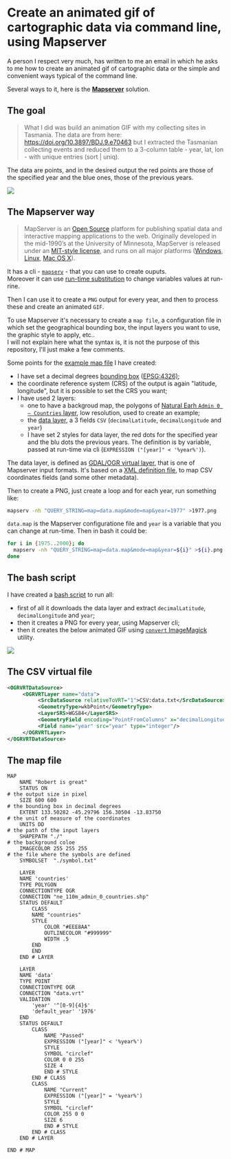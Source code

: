 # Create an animated gif of cartographic data via command line, using Mapserver

A person I respect very much, has written to me an email in which he asks to me how to create an animated gif of cartographic data or the simple and convenient ways typical of the command line.

Several ways to it, here is the [**Mapserver**](https://mapserver.org/) solution.

## The goal

> What I did was build an animation GIF with my collecting sites in Tasmania. The data are from here: https://doi.org/10.3897/BDJ.9.e70463 but I extracted the Tasmanian collecting events and reduced them to a 3-column table - year, lat, lon - with unique entries (sort | uniq).

The data are points, and in the desired output the red points are those of the specified year and the blue ones, those of the previous years.

![](resources/Mesibov_Tas_sites.gif)

## The Mapserver way

> MapServer is an [Open Source](https://opensource.org/) platform for publishing spatial data and interactive mapping applications to the web. Originally developed in the mid-1990’s at the University of Minnesota, MapServer is released under an [MIT-style license](https://mapserver.org//copyright.html#license), and runs on all major platforms ([Windows](https://mapserver.org//download.html#windows), [Linux](https://mapserver.org//download.html#linux), [Mac OS X](https://mapserver.org//download.html#osx)).

It has a cli - [`mapserv`](https://mapserver.org/cgi/mapserv.html#mapserv) - that you can use to create ouputs.<br>Moreover it can use [run-time substitution](https://mapserver.org/cgi/runsub.html) to change variables values at run-rine.

Then I can use it to create a `PNG` output for every year, and then to process these and create an animated `GIF`.

To use Mapserver it's necessary to create a `map file`, a configuration file in which set the geographical bounding box, the input layers you want to use, the graphic style to apply, etc..<br>
I will not explain here what the syntax is, it is not the purpose of this repository, I'll just make a few comments.

Some points for the [example map file](https://github.com/aborruso/animated-gif-mapserver/blob/main/processing/data.map) I have created:

- I have set a decimal degrees [bounding box](https://github.com/aborruso/animated-gif-mapserver/blob/main/processing/data.map#L7) ([EPSG:4326)](https://epsg.io/4326);
- the coordinate reference system (CRS) of the output is again "latitude, longitude", but it is possible to set the CRS you want;
- I have used 2 layers:
    - one to have a backgroud map, the polygons of [Natural Earh `Admin 0 – Countries` layer](https://www.naturalearthdata.com/downloads/110m-cultural-vectors/), low resolution, used to create an example;
    - the [data layer](https://github.com/aborruso/animated-gif-mapserver/blob/main/processing/data.txt), a 3 fields `CSV` (`decimalLatitude`, `decimalLongitude` and `year`)
  - I have set 2 styles for data layer, the red dots for the specified year and the blu dots the previous years. The definition is by variable, passed at run-time via cli (`EXPRESSION ("[year]" < '%year%')`).

The data layer, is defined as [GDAL/OGR virtual layer](https://gdal.org/drivers/vector/vrt.html), that is one of Mapserver input formats. It's based on a [XML definition file](https://github.com/aborruso/animated-gif-mapserver/blob/main/processing/data.vrt), to map CSV coordinates fields (and some other metadata).

Then to create a PNG, just create a loop and for each year, run something like:

```bash
mapserv -nh "QUERY_STRING=map=data.map&mode=map&year=1977" >1977.png
```

`data.map` is the Mapserver configuratione file and `year` is a variable that you can change at run-time. Then in bash it could be:

```bash
for i in {1975..2000}; do
  mapserv -nh "QUERY_STRING=map=data.map&mode=map&year=${i}" >${i}.png
done
```

## The bash script

I have created a [bash script](https://github.com/aborruso/animated-gif-mapserver/blob/main/myDearRobert.sh) to run all:

- first of all it downloads the data layer and extract `decimalLatitude`, `decimalLongitude` and `year`;
- then it creates a PNG for every year, using Mapserver cli;
- then it creates the below animated GIF using [`convert` ImageMagick](https://imagemagick.org/script/convert.php) utility.

![](animation.gif)

## The CSV virtual file

```xml
<OGRVRTDataSource>
     <OGRVRTLayer name="data">
          <SrcDataSource relativeToVRT="1">CSV:data.txt</SrcDataSource>
          <GeometryType>wkbPoint</GeometryType>
          <LayerSRS>WGS84</LayerSRS>
          <GeometryField encoding="PointFromColumns" x="decimalLongitude" y="decimalLatitude"/>
          <Field name="year" src="year" type="integer"/>
     </OGRVRTLayer>
</OGRVRTDataSource>
```


## The map file

```
MAP
    NAME "Robert is great"
    STATUS ON
# the output size in pixel
    SIZE 600 600
# the bounding box in decimal degrees
    EXTENT 133.50282 -45.29796 156.30504 -13.83750
# the unit of measure of the coordinates
    UNITS DD
# the path of the input layers
    SHAPEPATH "./"
# the background coloe
    IMAGECOLOR 255 255 255
# the file where the symbols are defined
    SYMBOLSET  "./symbol.txt"

    LAYER
    NAME 'countries'
    TYPE POLYGON
    CONNECTIONTYPE OGR
    CONNECTION "ne_110m_admin_0_countries.shp"
    STATUS DEFAULT
        CLASS
        NAME "countries"
        STYLE
            COLOR "#EEE8AA"
            OUTLINECOLOR "#999999"
            WIDTH .5
        END
        END
    END # LAYER

    LAYER
    NAME 'data'
    TYPE POINT
    CONNECTIONTYPE OGR
    CONNECTION "data.vrt"
    VALIDATION
        'year' '^[0-9]{4}$'
        'default_year' '1976'
    END
    STATUS DEFAULT
        CLASS
            NAME "Passed"
            EXPRESSION ("[year]" < '%year%')
            STYLE
            SYMBOL "circlef"
            COLOR 0 0 255
            SIZE 4
            END # STYLE
        END # CLASS
        CLASS
            NAME "Current"
            EXPRESSION ("[year]" = '%year%')
            STYLE
            SYMBOL "circlef"
            COLOR 255 0 0
            SIZE 6
            END # STYLE
        END # CLASS
    END # LAYER

END # MAP
```
